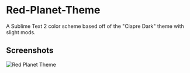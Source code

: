 Red-Planet-Theme
================

A Sublime Text 2 color scheme based off of the "Ciapre Dark" theme with slight mods.

Screenshots
-----------

![Red Planet Theme](https://github.com/eliquious/Red-Planet-Theme/python-screenshot.png)